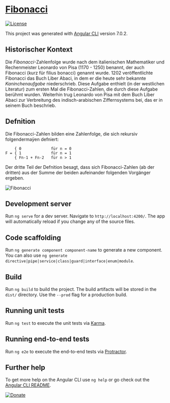 # [Fibonacci](https://de.wikipedia.org/wiki/Fibonacci-Folge)
[![License](https://img.shields.io/github/license/NoLogig/Fibonacci.svg)](https://choosealicense.com/licenses/mit/)


This project was generated with [Angular CLI](https://github.com/angular/angular-cli) version 7.0.2.

## Historischer Kontext
Die *Fibonacci*-Zahlenfolge wurde nach dem italienischen Mathematiker und Rechenmeister Leonardo von Pisa (1170 - 1250) benannt, der auch Fibonacci (kurz für filius bonacci) genannt wurde. 1202 veröffentlichte Fibonacci das Buch Liber Abaci, in dem er die heute sehr bekannte *Kaninchenaufgabe* niederschrieb. Diese Aufgabe enthielt (in der westlichen Literatur) zum ersten Mal die Fibonacci-Zahlen, die durch diese Aufgabe berühmt wurden. Weiterhin trug Leonardo von Pisa mit dem Buch Liber Abaci zur Verbreitung des indisch-arabischen Ziffernsystems bei, das er in seinem Buch beschrieb.

## Defnition
Die Fibonacci-Zahlen bilden eine Zahlenfolge, die sich rekursiv folgendermaÿen defniert:

```
    { 0             für n = 0
F = { 1             für n = 1
    { Fn-1 + Fn-2   für n > 1
```

Der dritte Teil der Defnition besagt, dass sich Fibonacci-Zahlen (ab der dritten) aus der Summe der beiden aufeinander folgenden Vorgänger ergeben.

![Fibonacci](https://upload.wikimedia.org/wikipedia/commons/0/0c/Fibonacci_sequence_-_optional_starting_with_zero.jpg)

## Development server

Run `ng serve` for a dev server. Navigate to `http://localhost:4200/`. The app will automatically reload if you change any of the source files.

## Code scaffolding

Run `ng generate component component-name` to generate a new component. You can also use `ng generate directive|pipe|service|class|guard|interface|enum|module`.

## Build

Run `ng build` to build the project. The build artifacts will be stored in the `dist/` directory. Use the `--prod` flag for a production build.

## Running unit tests

Run `ng test` to execute the unit tests via [Karma](https://karma-runner.github.io).

## Running end-to-end tests

Run `ng e2e` to execute the end-to-end tests via [Protractor](http://www.protractortest.org/).

## Further help

To get more help on the Angular CLI use `ng help` or go check out the [Angular CLI README](https://github.com/angular/angular-cli/blob/master/README.md).

[![Donate](https://img.shields.io/badge/PayPal-Donate-blue.svg)](https://www.paypal.me/NoLogig)